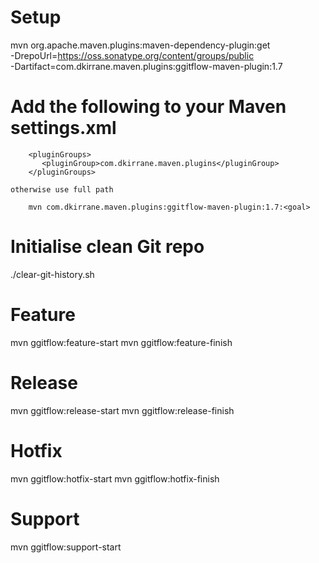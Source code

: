 # Setup

mvn org.apache.maven.plugins:maven-dependency-plugin:get \
    -DrepoUrl=https://oss.sonatype.org/content/groups/public \
    -Dartifact=com.dkirrane.maven.plugins:ggitflow-maven-plugin:1.7

# Add the following to your Maven settings.xml

        <pluginGroups>
           <pluginGroup>com.dkirrane.maven.plugins</pluginGroup>
        </pluginGroups>

    otherwise use full path

        mvn com.dkirrane.maven.plugins:ggitflow-maven-plugin:1.7:<goal>

# Initialise clean Git repo
./clear-git-history.sh

# Feature
mvn ggitflow:feature-start
mvn ggitflow:feature-finish

# Release
mvn ggitflow:release-start
mvn ggitflow:release-finish

# Hotfix
mvn ggitflow:hotfix-start
mvn ggitflow:hotfix-finish

# Support
mvn ggitflow:support-start
